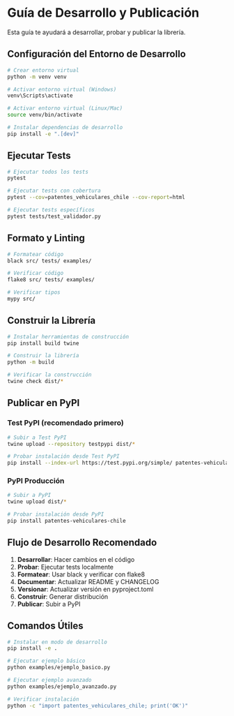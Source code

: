# Guía de Desarrollo y Publicación

Esta guía te ayudará a desarrollar, probar y publicar la librería.

## Configuración del Entorno de Desarrollo

```bash
# Crear entorno virtual
python -m venv venv

# Activar entorno virtual (Windows)
venv\Scripts\activate

# Activar entorno virtual (Linux/Mac)
source venv/bin/activate

# Instalar dependencias de desarrollo
pip install -e ".[dev]"
```

## Ejecutar Tests

```bash
# Ejecutar todos los tests
pytest

# Ejecutar tests con cobertura
pytest --cov=patentes_vehiculares_chile --cov-report=html

# Ejecutar tests específicos
pytest tests/test_validador.py
```

## Formato y Linting

```bash
# Formatear código
black src/ tests/ examples/

# Verificar código
flake8 src/ tests/ examples/

# Verificar tipos
mypy src/
```

## Construir la Librería

```bash
# Instalar herramientas de construcción
pip install build twine

# Construir la librería
python -m build

# Verificar la construcción
twine check dist/*
```

## Publicar en PyPI

### Test PyPI (recomendado primero)

```bash
# Subir a Test PyPI
twine upload --repository testpypi dist/*

# Probar instalación desde Test PyPI
pip install --index-url https://test.pypi.org/simple/ patentes-vehiculares-chile
```

### PyPI Producción

```bash
# Subir a PyPI
twine upload dist/*

# Probar instalación desde PyPI
pip install patentes-vehiculares-chile
```

## Flujo de Desarrollo Recomendado

1. **Desarrollar**: Hacer cambios en el código
2. **Probar**: Ejecutar tests localmente
3. **Formatear**: Usar black y verificar con flake8
4. **Documentar**: Actualizar README y CHANGELOG
5. **Versionar**: Actualizar versión en pyproject.toml
6. **Construir**: Generar distribución
7. **Publicar**: Subir a PyPI

## Comandos Útiles

```bash
# Instalar en modo de desarrollo
pip install -e .

# Ejecutar ejemplo básico
python examples/ejemplo_basico.py

# Ejecutar ejemplo avanzado
python examples/ejemplo_avanzado.py

# Verificar instalación
python -c "import patentes_vehiculares_chile; print('OK')"
```
